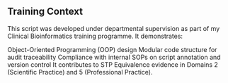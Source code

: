 ## Training Context
This script was developed under departmental supervision as part of my Clinical Bioinformatics training programme. It demonstrates:

Object-Oriented Programming (OOP) design
Modular code structure for audit traceability
Compliance with internal SOPs on script annotation and version control
It contributes to STP Equivalence evidence in Domains 2 (Scientific Practice) and 5 (Professional Practice).
